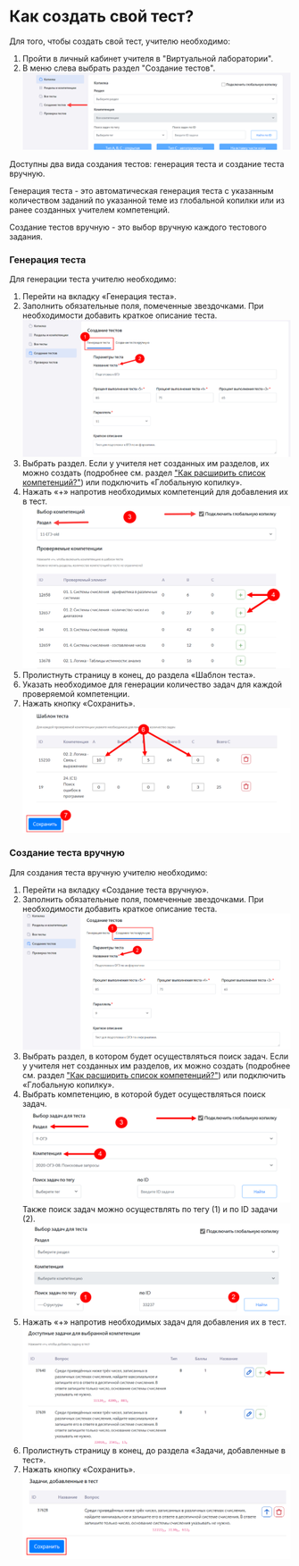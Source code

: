 # Как создать свой тест?

Для того, чтобы создать свой тест, учителю необходимо:

1. Пройти в личный кабинет учителя в "Виртуальной лаборатории".
2. В меню слева выбрать раздел "Создание тестов".
![Главное меню](../_images/02-for-teachers/2.3.1.png)

Доступны два вида создания тестов: генерация теста и создание теста вручную.

Генерация теста - это автоматическая генерация теста с указанным количеством заданий по указанной теме из глобальной копилки или из ранее созданных учителем компетенций.

Создание тестов вручную - это выбор вручную каждого тестового задания.

### Генерация теста

Для генерации теста учителю необходимо:

1. Перейти на вкладку «Генерация теста».
2.	Заполнить обязательные поля, помеченные звездочками. При необходимости добавить краткое описание теста.
![Главное меню](../_images/02-for-teachers/2.3.2.png)
3.	Выбрать раздел. Если у учителя нет созданных им разделов, их можно создать (подробнее см. раздел ["Как расширить список компетенций?"](../01-for-students/2.5.md)) или подключить «Глобальную копилку».
4.	Нажать «+» напротив необходимых компетенций для добавления их в тест.
![Главное меню](../_images/02-for-teachers/2.3.3.png)
5.	Пролистнуть страницу в конец, до раздела «Шаблон теста».
6.	Указать необходимое для генерации количество задач для каждой проверяемой компетенции.
7.	Нажать кнопку «Сохранить».
![Главное меню](../_images/02-for-teachers/2.3.4.png)

### Создание теста вручную

Для создания теста вручную учителю необходимо:

1. Перейти на вкладку «Создание теста вручную».
2. Заполнить обязательные поля, помеченные звездочками. При необходимости добавить краткое описание теста.
![Главное меню](../_images/02-for-teachers/2.3.5.png)
3. Выбрать раздел, в котором будет осуществляться поиск задач. Если у учителя нет созданных им разделов, их можно создать (подробнее см. раздел ["Как расширить список компетенций?"](../01-for-students/2.5.md)) или подключить «Глобальную копилку».
4. Выбрать компетенцию, в которой будет осуществляться поиск задач.
![Главное меню](../_images/02-for-teachers/2.3.6.png)
Также поиск задач можно осуществлять по тегу (1) и по ID задачи (2).
![Главное меню](../_images/02-for-teachers/2.3.7.png)
5. Нажать «+» напротив необходимых задач для добавления их в тест.
![Главное меню](../_images/02-for-teachers/2.3.8.png)
6. Пролистнуть страницу в конец, до раздела «Задачи, добавленные в тест».
7. Нажать кнопку «Сохранить».
![Главное меню](../_images/02-for-teachers/2.3.9.png)
